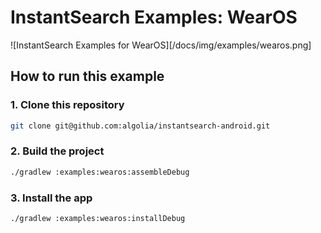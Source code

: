 # InstantSearch Examples: WearOS

![InstantSearch Examples for WearOS][/docs/img/examples/wearos.png]

## How to run this example

### 1. Clone this repository

```sh
git clone git@github.com:algolia/instantsearch-android.git
```

### 2. Build the project

```sh
./gradlew :examples:wearos:assembleDebug
```

### 3. Install the app

```sh
./gradlew :examples:wearos:installDebug
```
